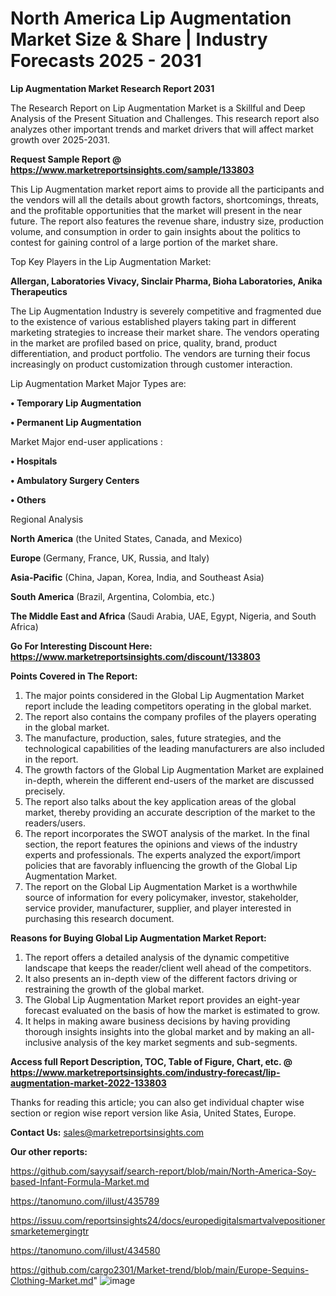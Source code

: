 # North America Lip Augmentation Market Size & Share | Industry Forecasts 2025 - 2031

<strong>Lip Augmentation Market Research Report 2031</strong>

The Research Report on Lip Augmentation Market is a Skillful and Deep Analysis of the Present Situation and Challenges. This research report also analyzes other important trends and market drivers that will affect market growth over 2025-2031.

<strong>Request Sample Report @ <a href=https://www.marketreportsinsights.com/sample/133803>https://www.marketreportsinsights.com/sample/133803</a></strong>

This Lip Augmentation market report aims to provide all the participants and the vendors will all the details about growth factors, shortcomings, threats, and the profitable opportunities that the market will present in the near future. The report also features the revenue share, industry size, production volume, and consumption in order to gain insights about the politics to contest for gaining control of a large portion of the market share.

Top Key Players in the Lip Augmentation Market:

<strong>Allergan, Laboratories Vivacy, Sinclair Pharma, Bioha Laboratories, Anika Therapeutics</strong>

The Lip Augmentation Industry is severely competitive and fragmented due to the existence of various established players taking part in different marketing strategies to increase their market share. The vendors operating in the market are profiled based on price, quality, brand, product differentiation, and product portfolio. The vendors are turning their focus increasingly on product customization through customer interaction.

Lip Augmentation Market Major Types are:

<strong>• Temporary Lip Augmentation

• Permanent Lip Augmentation</strong>

Market Major end-user applications :

<strong>• Hospitals

• Ambulatory Surgery Centers

• Others</strong>

Regional Analysis

</u><strong><b>North America</b></strong> (the United States, Canada, and Mexico)

<strong><b>Europe </b></strong>(Germany, France, UK, Russia, and Italy)

<strong><b>Asia-Pacific</b></strong> (China, Japan, Korea, India, and Southeast Asia)

<strong><b>South America</b></strong> (Brazil, Argentina, Colombia, etc.)

<strong><b>The Middle East and Africa</b></strong> (Saudi Arabia, UAE, Egypt, Nigeria, and South Africa)

<strong>Go For Interesting Discount Here: <a href=https://www.marketreportsinsights.com/discount/133803>https://www.marketreportsinsights.com/discount/133803</a></strong>

<strong>Points Covered in The Report:</strong>
<ol>
  <li>The major points considered in the Global Lip Augmentation Market report include the leading competitors operating in the global market.</li>
  <li>The report also contains the company profiles of the players operating in the global market.</li>
  <li>The manufacture, production, sales, future strategies, and the technological capabilities of the leading manufacturers are also included in the report.</li>
  <li>The growth factors of the Global Lip Augmentation Market are explained in-depth, wherein the different end-users of the market are discussed precisely.</li>
  <li>The report also talks about the key application areas of the global market, thereby providing an accurate description of the market to the readers/users.</li>
  <li>The report incorporates the SWOT analysis of the market. In the final section, the report features the opinions and views of the industry experts and professionals. The experts analyzed the export/import policies that are favorably influencing the growth of the Global Lip Augmentation Market.</li>
  <li>The report on the Global Lip Augmentation Market is a worthwhile source of information for every policymaker, investor, stakeholder, service provider, manufacturer, supplier, and player interested in purchasing this research document.</li>
</ol>
<strong>Reasons for Buying Global Lip Augmentation Market Report:</strong>

<ol>
  <li>The report offers a detailed analysis of the dynamic competitive landscape that keeps the reader/client well ahead of the competitors.</li>
  <li>It also presents an in-depth view of the different factors driving or restraining the growth of the global market.</li>
  <li>The Global Lip Augmentation Market report provides an eight-year forecast evaluated on the basis of how the market is estimated to grow.</li>
  <li>It helps in making aware business decisions by having providing thorough insights insights into the global market and by making an all-inclusive analysis of the key market segments and sub-segments.</li>
</ol>
<strong>Access full Report Description, TOC, Table of Figure, Chart, etc. @ <a href=https://www.marketreportsinsights.com/industry-forecast/lip-augmentation-market-2022-133803>https://www.marketreportsinsights.com/industry-forecast/lip-augmentation-market-2022-133803</a></strong>


Thanks for reading this article; you can also get individual chapter wise section or region wise report version like Asia, United States, Europe.

<strong>Contact Us:</strong>
sales@marketreportsinsights.com

<strong>Our other reports:</strong>

<a href=https://github.com/sayysaif/search-report/blob/main/North-America-Soy-based-Infant-Formula-Market.md>https://github.com/sayysaif/search-report/blob/main/North-America-Soy-based-Infant-Formula-Market.md</a>

<a href=https://tanomuno.com/illust/435789>https://tanomuno.com/illust/435789</a>

<a href=https://issuu.com/reportsinsights24/docs/europedigitalsmartvalvepositionersmarketemergingtr>https://issuu.com/reportsinsights24/docs/europedigitalsmartvalvepositionersmarketemergingtr</a>

<a href=https://tanomuno.com/illust/434580>https://tanomuno.com/illust/434580</a>

<a href=https://github.com/cargo2301/Market-trend/blob/main/Europe-Sequins-Clothing-Market.md>https://github.com/cargo2301/Market-trend/blob/main/Europe-Sequins-Clothing-Market.md</a>"
![image](https://github.com/user-attachments/assets/dba3b811-6658-4150-9f67-e09e0ae4481a)
